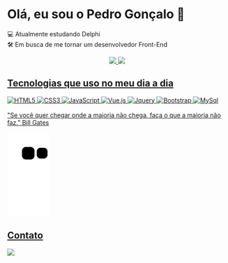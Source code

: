 # Olá, eu sou o Pedro Gonçalo 👋

💻 Atualmente estudando Delphi</br>
🛠️ Em busca de me tornar um desenvolvedor Front-End

<div align="center">
  <a href="https://github.com/Pedro-Gonsalo">
  <img height="180em" src="https://github-readme-stats.vercel.app/api?username=Pedro-Gonsalo&show_icons=true&theme=tokyonight&include_all_commits=true&count_private=true"/>
  <img height="180em" src="https://github-readme-stats.vercel.app/api/top-langs/?username=Pedro-Gonsalo&layout=compact&langs_count=7&theme=tokyonight"/>
</div>

## Tecnologias que uso no meu dia a dia
<div style="display:inline_block">
  <img height="50em" alt="HTML5" src="https://cdn.jsdelivr.net/gh/devicons/devicon/icons/html5/html5-original.svg" />
  <img height="50em" alt="CSS3" src="https://cdn.jsdelivr.net/gh/devicons/devicon/icons/css3/css3-plain-wordmark.svg" />
  <img height="50em" alt="JavaScript" src="https://cdn.jsdelivr.net/gh/devicons/devicon/icons/javascript/javascript-original.svg" />
  <img height="50em" alt="Vue.js" src="https://cdn.jsdelivr.net/gh/devicons/devicon/icons/vuejs/vuejs-original-wordmark.svg" />
  <img height="50em" alt="Jquery" src="https://cdn.jsdelivr.net/gh/devicons/devicon/icons/jquery/jquery-plain-wordmark.svg" />
  <img height="50em" alt="Bootstrap" src="https://cdn.jsdelivr.net/gh/devicons/devicon/icons/bootstrap/bootstrap-original-wordmark.svg" />
  <img height="50em" alt="MySql" src="https://cdn.jsdelivr.net/gh/devicons/devicon/icons/mysql/mysql-original-wordmark.svg" />     
</div><br/>
"Se você quer chegar onde a maioria não chega, faça o que a maioria não faz." Bill Gates          

![Snake animation](https://github.com/Pedro-Gonsalo/Pedro-Gonsalo/blob/output/github-contribution-grid-snake.svg)

## Contato
<div>
  <a href="https://www.linkedin.com/in/pedro-henrique-gonçalo-de-oliveira-315a3b235/"><img src="https://img.shields.io/badge/LinkedIn-0077B5?style=for-the-badge&logo=linkedin&logoColor=white"></a> 
</div>
